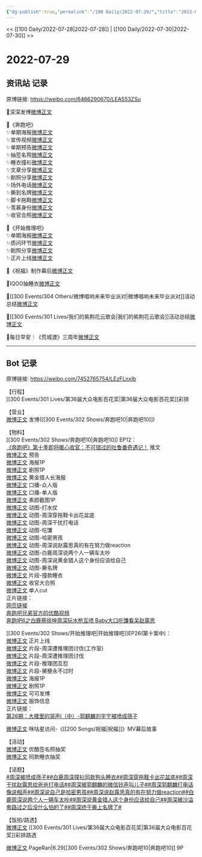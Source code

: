 ```yaml
---
{"dg-publish":true,"permalink":"/100 Daily/2022-07-29/","title":"2022-07-29","created":"2022-12-06T17:30:35.000+08:00","updated":"2023-04-11T12:51:15.459+08:00"}
---
```



<< [[100 Daily/2022-07-28\|2022-07-28]] | [[100 Daily/2022-07-30\|2022-07-30]] >>

# 2022-07-29

## 资讯站 记录

原博链接: https://weibo.com/6466290670/LEA553ZSu

🌟深深发博[微博正文](https://m.weibo.cn/6466290670/4796669364802555)

🌟《奔跑吧》  
✨单期海报[微博正文](https://m.weibo.cn/6466290670/4796508858486510)  
✨宣传视频[微博正文](https://m.weibo.cn/6466290670/4796517921589158)  
✨单期预告[微博正文](https://m.weibo.cn/6466290670/4796522329801782)  
✨抽签名照[微博正文](https://m.weibo.cn/6466290670/4796580659989392)  
✨睡衣撞衫[微博正文](https://m.weibo.cn/6466290670/4796608783324481)  
✨文章分享[微博正文](https://m.weibo.cn/6466290670/4796615704187554)  
✨剧照分享[微博正文](https://m.weibo.cn/6466290670/4796622335380200)  
✨场外电话[微博正文](https://m.weibo.cn/6466290670/4796683991126847)  
✨撕到名牌[微博正文](https://m.weibo.cn/6466290670/4796699006733649)  
✨脚卡拖鞋[微博正文](https://m.weibo.cn/6466290670/4796699413059685)  
✨羡慕身份[微博正文](https://m.weibo.cn/6466290670/4796699849787690)  
✨收官合照[微博正文](https://m.weibo.cn/6466290670/4796702517366527)

🌟《开始推理吧》  
✨单期海报[微博正文](https://m.weibo.cn/6466290670/4796509458268962)  
✨质问环节[微博正文](https://m.weibo.cn/6466290670/4796510674622837)  
✨剧照分享[微博正文](https://m.weibo.cn/6466290670/4796557683854578)  
✨正片上线[微博正文](https://m.weibo.cn/6466290670/4796668023931905)

🌟《祝福》制作幕后[微博正文](https://m.weibo.cn/6466290670/4796606748037973)

🌟IQOO抽睡衣[微博正文](https://m.weibo.cn/6466290670/4796622824804263)

🌟[[300 Events/304 Others/微博唱响未来毕业派对\|微博唱响未来毕业派对]]活动总结[微博正文](https://m.weibo.cn/6466290670/4796707307000715)

🌟[[300 Events/301 Lives/我们的紫荆花云歌会\|我们的紫荆花云歌会]]活动总结[微博正文](https://m.weibo.cn/6466290670/4796709597614467)

🌟每日早安｜《荒城渡》三周年[微博正文](https://m.weibo.cn/6466290670/4796490939895358)

---
## Bot 记录

原博链接: https://weibo.com/7452765754/LEzFLnxIb

【行程】  
[[300 Events/301 Lives/第36届大众电影百花奖\|第36届大众电影百花奖]]彩排

【营业】  
[微博正文](https://m.weibo.cn/1736988591/4796666467847561) 发博([[300 Events/302 Shows/奔跑吧10\|奔跑吧10]])

【物料】  
[[300 Events/302 Shows/奔跑吧10\|奔跑吧10]] EP12：  
[《奔跑吧》第十季即将暖心收官：不可错过的吐鲁番奇遇记！](https://weibo.cn/sinaurl?u=https%3A%2F%2Fmp.weixin.qq.com%2Fs%2F0hyyiKndPJAtLuhaDPdqLw) 推文  
[微博正文](https://m.weibo.cn/5242381821/4796510174183492) 预告  
[微博正文](https://m.weibo.cn/5242381821/4796507662059929) 海报1P  
[微博正文](https://m.weibo.cn/5242381821/4796613354330049) 剧照1P  
[微博正文](https://m.weibo.cn/5242381821/4796537856858886) 黄金猎人长海报  
[微博正文](https://m.weibo.cn/5242381821/4796511428280412) 口播-众人版  
[微博正文](https://m.weibo.cn/5242381821/4796515204203951) 口播-单人版  
[微博正文](https://m.weibo.cn/5242381821/4796671088662074) 素颜截图1P  
[微博正文](https://m.weibo.cn/5242381821/4796674393770017) 动图-打水仗  
[微博正文](https://m.weibo.cn/5242381821/4796674499416770) 动图-周深穿拖鞋卡出花盆底  
[微博正文](https://m.weibo.cn/5242381821/4796678168647540) 动图-周深干扰打电话  
[微博正文](https://m.weibo.cn/5242381821/4796680975155684) 动图-吃馕  
[微博正文](https://m.weibo.cn/5242381821/4796685345620727) 动图-哈密男孩  
[微博正文](https://m.weibo.cn/5242381821/4796686583732296) 动图-周深说赵露思真的有在努力做reaction  
[微博正文](https://m.weibo.cn/5242381821/4796686956760222) 动图-白鹿周深说两个人一辆车太吵  
[微博正文](https://m.weibo.cn/5242381821/4796688469854094) 动图-周深说黄金猎人这个身份应该给自己  
[微博正文](https://m.weibo.cn/5242381821/4796693738165263) 动图-撕名牌  
[微博正文](https://m.weibo.cn/5242381821/4796568059777849) 片段-撞款睡衣  
[微博正文](https://m.weibo.cn/5242381821/4796699328906693) 收官大合照  
[微博正文](https://m.weibo.cn/1591169702/4796702361913093) 单人cut  
正片链接：  
[网页链接](https://weibo.cn/sinaurl?u=http%3A%2F%2Fm.v.qq.com%2Fx%2Fcover%2Fx%2Fmzc00200zb1b9uj%2Fe0043ys2xnj.html%3F%26url_from%3Dshare%26second_share%3D0%26share_from%3Dcopy%26pgid%3Dpage_detail%26mod_id%3Dmod_toolbar_new)  
[奔跑吧兄弟官方的优酷视频](https://weibo.cn/sinaurl?u=https%3A%2F%2Fv.youku.com%2Fv_show%2Fid_XNTg2OTY0NTYxNg%3D%3D.html%3Fsharefrom%3Diphone%26scene%3Dlong%26playMode%3Dnormal%26sharekey%3D77ddb0daee832b0b7d09122ed500771e5)  
[奔跑吧6之白鹿蔡徐坤周深玩水枪互喷 Baby大口吃馕看呆赵露思](https://weibo.cn/sinaurl?u=http%3A%2F%2Fm.iqiyi.com%2Fv_z6ieyqwsqs.html%3Fsocial_platform%3Dlink%26p1%3D2_21_211)

[[300 Events/302 Shows/开始推理吧\|开始推理吧]]EP26(第十案中)：  
[微博正文](https://m.weibo.cn/2162247381/4796621944522690) 正片上线  
[微博正文](https://m.weibo.cn/7478855230/4796508074152235) 片段-周深遭推理团讨伐(工作室)  
[微博正文](https://m.weibo.cn/2162247381/4796507657606903) 片段-周深遭推理团讨伐  
[微博正文](https://m.weibo.cn/2162247381/4796623019053612) 片段-推理团互怼  
[微博正文](https://m.weibo.cn/2162247381/4796522761290289) 片段-舅梗永不过时  
[微博正文](https://m.weibo.cn/2162247381/4796507674382259) 海报1P  
[微博正文](https://m.weibo.cn/2162247381/4796552982038691) 剧照1P  
[微博正文](https://m.weibo.cn/7736960489/4796513076647499) 可可发博  
[微博正文](https://m.weibo.cn/7710473200/4796686612567759) 服饰信息  
正片链接：  
[第26期：大楼里的哭声Ⅰ（中）-郭麒麟刘宇宁被喷成筛子](https://weibo.cn/sinaurl?u=http%3A%2F%2Fm.v.qq.com%2Fplay.html%3Fvid%3Df0043hzze7d%26ptag%3D887)

[微博正文](https://m.weibo.cn/5428441557/4796532538737001) 咪咕星访问-《[[200 Songs/祝福\|祝福]]》MV幕后故事

【活动】  
[微博正文](https://m.weibo.cn/1642904381/4796574825448052) 优酷签名照抽奖  
[微博正文](https://m.weibo.cn/6378846558/4796616034486080) 同款睡衣抽奖

【话题】  
[#周深被喷成筛子#](https://s.weibo.com/weibo?q=%23%E5%91%A8%E6%B7%B1%E8%A2%AB%E5%96%B7%E6%88%90%E7%AD%9B%E5%AD%90%23)[#白鹿周深撞衫同款狗头睡衣#](https://s.weibo.com/weibo?q=%23%E7%99%BD%E9%B9%BF%E5%91%A8%E6%B7%B1%E6%92%9E%E8%A1%AB%E5%90%8C%E6%AC%BE%E7%8B%97%E5%A4%B4%E7%9D%A1%E8%A1%A3%23)[#周深穿拖鞋卡出花盆底#](https://s.weibo.com/weibo?q=%23%E5%91%A8%E6%B7%B1%E7%A9%BF%E6%8B%96%E9%9E%8B%E5%8D%A1%E5%87%BA%E8%8A%B1%E7%9B%86%E5%BA%95%23)[#周深干扰赵露思给爸爸打电话#](https://s.weibo.com/weibo?q=%23%E5%91%A8%E6%B7%B1%E5%B9%B2%E6%89%B0%E8%B5%B5%E9%9C%B2%E6%80%9D%E7%BB%99%E7%88%B8%E7%88%B8%E6%89%93%E7%94%B5%E8%AF%9D%23)[#周深被郭麒麟的微信铃声叫儿子#](https://s.weibo.com/weibo?q=%23%E5%91%A8%E6%B7%B1%E8%A2%AB%E9%83%AD%E9%BA%92%E9%BA%9F%E7%9A%84%E5%BE%AE%E4%BF%A1%E9%93%83%E5%A3%B0%E5%8F%AB%E5%84%BF%E5%AD%90%23)[#周深郭麒麟打电话像说相声#](https://s.weibo.com/weibo?q=%23%E5%91%A8%E6%B7%B1%E9%83%AD%E9%BA%92%E9%BA%9F%E6%89%93%E7%94%B5%E8%AF%9D%E5%83%8F%E8%AF%B4%E7%9B%B8%E5%A3%B0%23)[#周深说自己是哈密男孩#](https://s.weibo.com/weibo?q=%23%E5%91%A8%E6%B7%B1%E8%AF%B4%E8%87%AA%E5%B7%B1%E6%98%AF%E5%93%88%E5%AF%86%E7%94%B7%E5%AD%A9%23)[#周深说赵露思真的有在努力做reaction#](https://s.weibo.com/weibo?q=%23%E5%91%A8%E6%B7%B1%E8%AF%B4%E8%B5%B5%E9%9C%B2%E6%80%9D%E7%9C%9F%E7%9A%84%E6%9C%89%E5%9C%A8%E5%8A%AA%E5%8A%9B%E5%81%9Areaction%23)[#白鹿周深说两个人一辆车太吵#](https://s.weibo.com/weibo?q=%23%E7%99%BD%E9%B9%BF%E5%91%A8%E6%B7%B1%E8%AF%B4%E4%B8%A4%E4%B8%AA%E4%BA%BA%E4%B8%80%E8%BE%86%E8%BD%A6%E5%A4%AA%E5%90%B5%23)[#周深说黄金猎人这个身份应该给自己#](https://s.weibo.com/weibo?q=%23%E5%91%A8%E6%B7%B1%E8%AF%B4%E9%BB%84%E9%87%91%E7%8C%8E%E4%BA%BA%E8%BF%99%E4%B8%AA%E8%BA%AB%E4%BB%BD%E5%BA%94%E8%AF%A5%E7%BB%99%E8%87%AA%E5%B7%B1%23)[#周深被沙溢套路过之后没什么怕的了#](https://s.weibo.com/weibo?q=%23%E5%91%A8%E6%B7%B1%E8%A2%AB%E6%B2%99%E6%BA%A2%E5%A5%97%E8%B7%AF%E8%BF%87%E4%B9%8B%E5%90%8E%E6%B2%A1%E4%BB%80%E4%B9%88%E6%80%95%E7%9A%84%E4%BA%86%23)[#周深终于撕上名牌了#](https://s.weibo.com/weibo?q=%23%E5%91%A8%E6%B7%B1%E7%BB%88%E4%BA%8E%E6%92%95%E4%B8%8A%E5%90%8D%E7%89%8C%E4%BA%86%23)

【饭拍/路透】  
[微博正文](https://m.weibo.cn/5233410965/4796663295646279) [[300 Events/301 Lives/第36届大众电影百花奖\|第36届大众电影百花奖]]彩排路透

[微博正文](https://m.weibo.cn/7633014126/4796698923372189) PageRan|6.29[[300 Events/302 Shows/奔跑吧10\|奔跑吧10]] 9P

